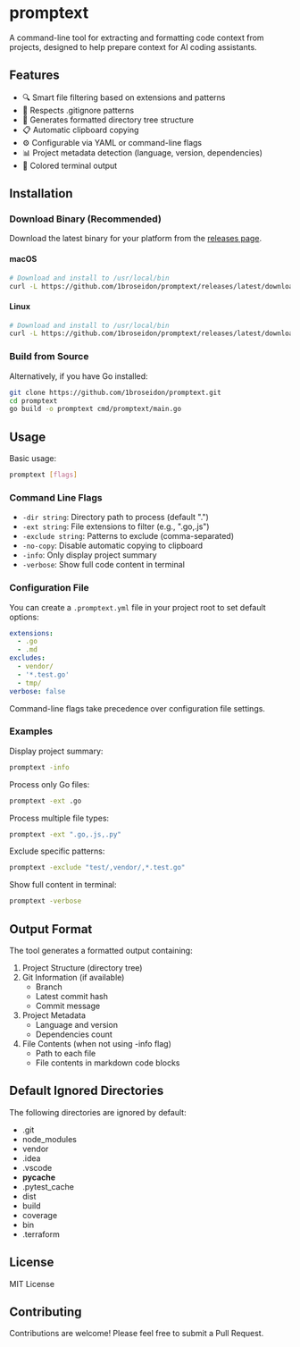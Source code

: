 # promptext

A command-line tool for extracting and formatting code context from projects, designed to help prepare context for AI coding assistants.

## Features

- 🔍 Smart file filtering based on extensions and patterns
- 📁 Respects .gitignore patterns
- 🌲 Generates formatted directory tree structure
- 📋 Automatic clipboard copying
- ⚙️ Configurable via YAML or command-line flags
- 📊 Project metadata detection (language, version, dependencies)
- 🎨 Colored terminal output

## Installation

### Download Binary (Recommended)

Download the latest binary for your platform from the [releases page](https://github.com/1broseidon/promptext/releases).

#### macOS
```bash
# Download and install to /usr/local/bin
curl -L https://github.com/1broseidon/promptext/releases/latest/download/promptext-darwin-amd64 -o /usr/local/bin/promptext && chmod +x /usr/local/bin/promptext
```

#### Linux
```bash
# Download and install to /usr/local/bin
curl -L https://github.com/1broseidon/promptext/releases/latest/download/promptext-linux-amd64 -o /usr/local/bin/promptext && chmod +x /usr/local/bin/promptext
```

### Build from Source

Alternatively, if you have Go installed:
```bash
git clone https://github.com/1broseidon/promptext.git
cd promptext
go build -o promptext cmd/promptext/main.go
```

## Usage

Basic usage:
```bash
promptext [flags]
```

### Command Line Flags

- `-dir string`: Directory path to process (default ".")
- `-ext string`: File extensions to filter (e.g., ".go,.js")
- `-exclude string`: Patterns to exclude (comma-separated)
- `-no-copy`: Disable automatic copying to clipboard
- `-info`: Only display project summary
- `-verbose`: Show full code content in terminal

### Configuration File

You can create a `.promptext.yml` file in your project root to set default options:

```yaml
extensions:
  - .go
  - .md
excludes:
  - vendor/
  - '*.test.go'
  - tmp/
verbose: false
```

Command-line flags take precedence over configuration file settings.

### Examples

Display project summary:
```bash
promptext -info
```

Process only Go files:
```bash
promptext -ext .go
```

Process multiple file types:
```bash
promptext -ext ".go,.js,.py"
```

Exclude specific patterns:
```bash
promptext -exclude "test/,vendor/,*.test.go"
```

Show full content in terminal:
```bash
promptext -verbose
```

## Output Format

The tool generates a formatted output containing:

1. Project Structure (directory tree)
2. Git Information (if available)
   - Branch
   - Latest commit hash
   - Commit message
3. Project Metadata
   - Language and version
   - Dependencies count
4. File Contents (when not using -info flag)
   - Path to each file
   - File contents in markdown code blocks

## Default Ignored Directories

The following directories are ignored by default:
- .git
- node_modules
- vendor
- .idea
- .vscode
- __pycache__
- .pytest_cache
- dist
- build
- coverage
- bin
- .terraform

## License

MIT License

## Contributing

Contributions are welcome! Please feel free to submit a Pull Request.
